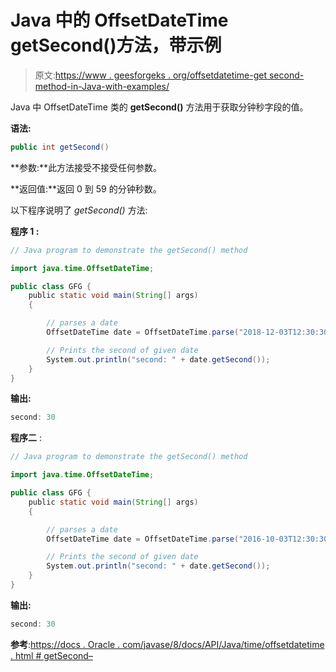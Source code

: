 # Java 中的 OffsetDateTime getSecond()方法，带示例

> 原文:[https://www . geesforgeks . org/offsetdatetime-get second-method-in-Java-with-examples/](https://www.geeksforgeeks.org/offsetdatetime-getsecond-method-in-java-with-examples/)

Java 中 OffsetDateTime 类的 **getSecond()** 方法用于获取分钟秒字段的值。

**语法:**

```java
public int getSecond()

```

**参数:**此方法接受不接受任何参数。

**返回值:**返回 0 到 59 的分钟秒数。

以下程序说明了 *getSecond()* 方法:

**程序 1 :**

```java
// Java program to demonstrate the getSecond() method

import java.time.OffsetDateTime;

public class GFG {
    public static void main(String[] args)
    {

        // parses a date
        OffsetDateTime date = OffsetDateTime.parse("2018-12-03T12:30:30+01:00");

        // Prints the second of given date
        System.out.println("second: " + date.getSecond());
    }
}
```

**输出:**

```java
second: 30

```

**程序二** :

```java
// Java program to demonstrate the getSecond() method

import java.time.OffsetDateTime;

public class GFG {
    public static void main(String[] args)
    {

        // parses a date
        OffsetDateTime date = OffsetDateTime.parse("2016-10-03T12:30:30+01:20");

        // Prints the second of given date
        System.out.println("second: " + date.getSecond());
    }
}
```

**输出:**

```java
second: 30

```

**参考**:[https://docs . Oracle . com/javase/8/docs/API/Java/time/offsetdatetime . html # getSecond–](https://docs.oracle.com/javase/8/docs/api/java/time/OffsetDateTime.html#getSecond--)
